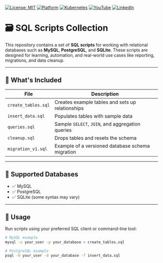 [![License: MIT](https://img.shields.io/badge/License-MIT-blue.svg)](LICENSE)
[![Platform](https://img.shields.io/badge/platform-Ubuntu%2022.04%2B-lightgrey)](#)
[![Kubernetes](https://img.shields.io/badge/Kubernetes-MicroK8s%20%7C%20kubeadm-blue)](#)
[![YouTube](https://img.shields.io/badge/YouTube-TechShorts-red)](https://www.youtube.com/@techshorts-p3z)
[![LinkedIn](https://img.shields.io/badge/LinkedIn-Adari%20Bain-blue)](https://www.linkedin.com/in/adari-bain-298924152/)

# 🗃️ SQL Scripts Collection

This repository contains a set of **SQL scripts** for working with relational databases such as **MySQL**, **PostgreSQL**, and **SQLite**. These scripts are designed for learning, automation, and real-world use cases like reporting, migrations, and data cleanup.

---

## 📂 What's Included

| File | Description |
|------|-------------|
| `create_tables.sql` | Creates example tables and sets up relationships |
| `insert_data.sql`   | Populates tables with sample data |
| `queries.sql`       | Sample `SELECT`, `JOIN`, and aggregation queries |
| `cleanup.sql`       | Drops tables and resets the schema |
| `migration_v1.sql`  | Example of a versioned database schema migration |

---

## 🧰 Supported Databases

- ✅ MySQL
- ✅ PostgreSQL
- ✅ SQLite (some syntax may vary)

---

## 🚀 Usage

Run scripts using your preferred SQL client or command-line tool:

```bash
# MySQL example
mysql -u your_user -p your_database < create_tables.sql

# PostgreSQL example
psql -U your_user -d your_database -f insert_data.sql
